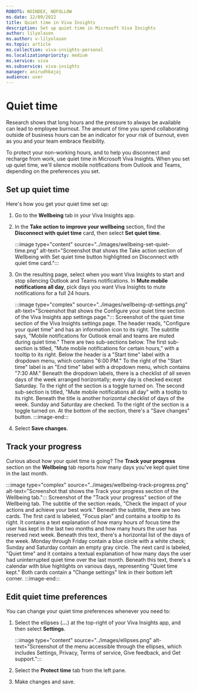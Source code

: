```yaml
---
ROBOTS: NOINDEX, NOFOLLOW
ms.date: 12/09/2022
title: Quiet time in Viva Insights
description: Set up quiet time in Microsoft Viva Insights
author: lilyolason
ms.author: v-lilyolason
ms.topic: article
ms.collection: viva-insights-personal
ms.localizationpriority: medium 
ms.service: viva
ms.subservice: viva-insights
manager: anirudhbajaj
audience: user
---
```


# Quiet time

Research shows that long hours and the pressure to always be available can lead to employee burnout. The amount of time you spend collaborating outside of business hours can be an indicator for your risk of burnout, even as you and your team embrace flexibility.

To protect your non-working hours, and to help you disconnect and recharge from work, use quiet time in Microsoft Viva Insights. When you set up quiet time, we'll silence mobile notifications from Outlook and Teams, depending on the preferences you set.

## Set up quiet time

Here's how you get your quiet time set up:

1. Go to the **Wellbeing** tab in your Viva Insights app.
1. In the **Take action to improve your wellbeing** section, find the **Disconnect with quiet time** card, then select **Set quiet time**.

    :::image type="content" source="../images/wellbeing-set-quiet-time.png" alt-text="Screenshot that shows the Take action section of Wellbeing with Set quiet time button highlighted on Disconnect with quiet time card.":::

3. On the resulting page, select when you want Viva Insights to start and stop silencing Outlook and Teams notifications. In **Mute mobile notifications all day**, pick days you want Viva Insights to mute notifications for a full 24 hours.

    :::image type="complex" source="../images/wellbeing-qt-settings.png" alt-text="Screenshot that shows the Configure your quiet time section of the Viva Insights app settings page.":::
       Screenshot of the quiet time section of the Viva Insights settings page. The header reads, "Configure your quiet time" and has an information icon to its right. The subtitle says, "Mobile notifications for Outlook email and teams are muted during quiet time." There are two sub-sections below. The first sub-section is titled, "Mute mobile notifications for certain hours," with a tooltip to its right. Below the header is a "Start time" label with a dropdown menu, which contains "6:00 PM." To the right of the "Start time" label is an "End time" label with a dropdown menu, which contains "7:30 AM." Beneath the dropdown labels, there is a checklist of all seven days of the week arranged horizontally; every day is checked except Saturday. To the right of the section is a toggle turned on. The second sub-section is titled, "Mute mobile notifications all day" with a tooltip to its right. Beneath the title is another horizontal checklist of days of the week. Sunday and Saturday are checked. To the right of the section is a toggle turned on. At the bottom of the section, there's a "Save changes" button.
    :::image-end:::

1. Select **Save changes**.

## Track your progress

Curious about how your quiet time is going? The **Track your progress** section on the **Wellbeing** tab reports how many days you've kept quiet time in the last month.

:::image type="complex" source="../images/wellbeing-track-progress.png" alt-text="Screenshot that shows the Track your progress section of the Wellbeing tab.":::
   Screenshot of the "Track your progress" section of the Wellbeing tab. The subtitle of the section reads, "Check the impact of your actions and achieve your best work." Beneath the subtitle, there are two cards. The first card is labeled, "Focus plan" and contains a tooltip to its right. It contains a text explanation of how many hours of focus time the user has kept in the last two months and how many hours the user has reserved next week. Beneath this text, there's a horizontal list of the days of the week. Monday through Friday contain a blue circle with a white check; Sunday and Saturday contain an empty gray circle. The next card is labeled, "Quiet time" and it contains a textual explanation of how many days the user had uninterrupted quiet time over the last month. Beneath this text, there's a calendar with blue highlights on various days, representing "Quiet time kept." Both cards contain a "Change settings" link in their bottom left corner.
:::image-end:::

## Edit quiet time preferences

You can change your quiet time preferences whenever you need to:

1. Select the ellipses (**...**) at the top-right of your Viva Insights app, and then select **Settings**.
    
    :::image type="content" source="../images/ellipses.png" alt-text="Screenshot of the menu accessible through the ellipses, which includes Settings, Privacy, Terms of service, Give feedback, and Get support.":::

1. Select the **Protect time** tab from the left pane.
1. Make changes and save.

